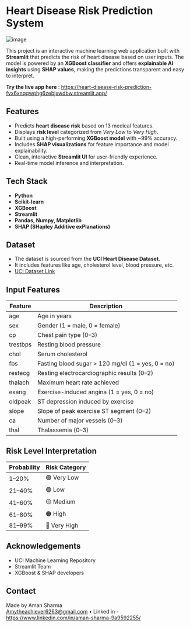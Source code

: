 




# Heart Disease Risk Prediction System 


![image](https://github.com/user-attachments/assets/444751e4-24a1-4764-b988-3003b7e3b088)


This project is an interactive machine learning web application built with **Streamlit** that predicts the risk of heart disease based on user inputs. The model is powered by an **XGBoost classifier** and offers **explainable AI insights** using **SHAP values**, making the predictions transparent and easy to interpret.

**Try the live app here** : https://heart-disease-risk-prediction-fvx6xnqqwphg6zebjxwdbw.streamlit.app/




## Features

- Predicts **heart disease risk** based on 13 medical features.
- Displays **risk level** categorized from *Very Low* to *Very High*.
- Built using a high-performing **XGBoost model** with ~99% accuracy.
- Includes **SHAP visualizations** for feature importance and model explainability.
- Clean, interactive **Streamlit UI** for user-friendly experience.
- Real-time model inference and interpretation.


## Tech Stack

- **Python**
- **Scikit-learn**
- **XGBoost**
- **Streamlit**
- **Pandas, Numpy, Matplotlib**
- **SHAP (SHapley Additive exPlanations)**



##  Dataset

- The dataset is sourced from the **UCI Heart Disease Dataset**.
- It includes features like age, cholesterol level, blood pressure, etc.
- [UCI Dataset Link](https://archive.ics.uci.edu/ml/datasets/Heart+Disease)





##  Input Features

| Feature      | Description |
|--------------|-------------|
| age          | Age in years |
| sex          | Gender (1 = male, 0 = female) |
| cp           | Chest pain type (0–3) |
| trestbps     | Resting blood pressure |
| chol         | Serum cholesterol |
| fbs          | Fasting blood sugar > 120 mg/dl (1 = yes, 0 = no) |
| restecg      | Resting electrocardiographic results (0–2) |
| thalach      | Maximum heart rate achieved |
| exang        | Exercise-induced angina (1 = yes, 0 = no) |
| oldpeak      | ST depression induced by exercise |
| slope        | Slope of peak exercise ST segment (0–2) |
| ca           | Number of major vessels (0–3) |
| thal         | Thalassemia (0–3) |



##  Risk Level Interpretation

| Probability | Risk Category |
|-------------|----------------|
| 1–20%       | 🟢 Very Low |
| 21–40%      | 🟢 Low |
| 41–60%      | 🟡 Medium |
| 61–80%      | 🟠 High |
| 81–99%      | 🔴 Very High |



##  Acknowledgements

- UCI Machine Learning Repository
- Streamlit Team
- XGBoost & SHAP developers





## Contact

Made by Aman Sharma  
Amytheachiever6263@gmail.com • Linked in  - https://www.linkedin.com/in/aman-sharma-9a9592255/
